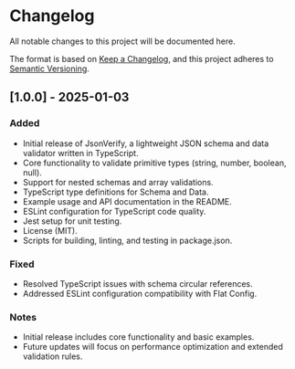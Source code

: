 # Changelog

All notable changes to this project will be documented here.

The format is based on [Keep a Changelog](https://keepachangelog.com/), and this project adheres to [Semantic Versioning](https://semver.org/).

## [1.0.0] - 2025-01-03

### Added

- Initial release of JsonVerify, a lightweight JSON schema and data validator written in TypeScript.
- Core functionality to validate primitive types (string, number, boolean, null).
- Support for nested schemas and array validations.
- TypeScript type definitions for Schema and Data.
- Example usage and API documentation in the README.
- ESLint configuration for TypeScript code quality.
- Jest setup for unit testing.
- License (MIT).
- Scripts for building, linting, and testing in package.json.

### Fixed

- Resolved TypeScript issues with schema circular references.
- Addressed ESLint configuration compatibility with Flat Config.

### Notes

- Initial release includes core functionality and basic examples.
- Future updates will focus on performance optimization and extended validation rules.
